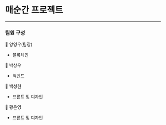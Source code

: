 # 매순간 프로젝트

-----
### 팀원 구성 

👤 양영우(팀장)
- 블록체인

👤 박상우

- 백엔드

👤 백성현

- 프론트 및 디자인
  
👤 황은영

- 프론트 및 디자인
